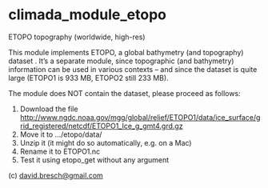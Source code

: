 climada_module_etopo
====================

ETOPO topography (worldwide, high-res)

This module implements ETOPO, a global bathymetry (and topography) dataset . It’s a separate module, since topographic (and bathymetry) information can be used in various contexts – and since the dataset is quite large (ETOPO1 is 933 MB, ETOPO2 still 233 MB). 

The module does NOT contain the dataset, please proceed as follows:
1.	Download the file http://www.ngdc.noaa.gov/mgg/global/relief/ETOPO1/data/ice_surface/grid_registered/netcdf/ETOPO1_Ice_g_gmt4.grd.gz
2.	Move it to .../etopo/data/
3.	Unzip it (it might do so automatically, e.g. on a Mac)
4.	Rename it to ETOPO1.nc
5.	Test it using etopo_get without any argument

(c) david.bresch@gmail.com
